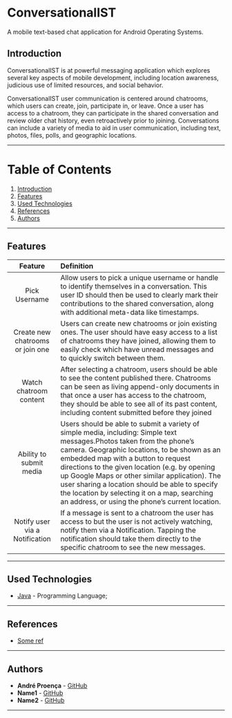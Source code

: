 # ConversationalIST

A mobile text-based chat application for Android Operating Systems.

## Introduction

ConversationalIST is at powerful messaging application which explores several key aspects of mobile development, including location awareness, judicious use of limited resources, and social behavior.

ConversationalIST user communication is centered around chatrooms, which users can create, join, participate in, or leave. Once a user has access to a chatroom, they can participate in the shared conversation and review older chat history, even retroactively prior to joining. Conversations can include a variety of media to aid in user communication, including text, photos, files, polls, and geographic locations.

---

# Table of Contents
1. [Introduction](#introduction)
2. [Features](#features)
7. [Used Technologies](#used-technologies)
8. [References](#references)
9. [Authors](#authors)

---

## Features

| Feature                          | Definition                
|:--------------------------------:|:---------------------------------
|Pick Username                     | Allow users to pick a unique username or handle to identify themselves in a conversation. This user ID should then be used to clearly mark their contributions to the shared conversation, along with additional meta-data like timestamps. 
|Create new chatrooms or join one  | Users can create new chatrooms or join existing ones. The user should have easy access to a list of chatrooms they have joined, allowing them to easily check which have unread messages and to quickly switch between them.
|Watch chatroom content            | After selecting a chatroom, users should be able to see the content published there. Chatrooms can be seen as living append-only documents in that once a user has access to the chatroom, they should be able to see all of its past content, including content submitted before they joined
|Ability to submit media           |   Users should be able to submit a variety of simple media, including: Simple text messages.Photos taken from the phone’s camera. Geographic locations, to be shown as an embedded map with a button to request directions to the given location (e.g. by opening up Google Maps or other similar application). The user sharing a location should be able to specify the location by selecting it on a map, searching an address, or using the phone’s current location.
| Notify user via a Notification   | If a message is sent to a chatroom the user has access to but the user is not actively watching, notify them via a Notification. Tapping the notification should take them directly to the specific chatroom to see the new messages.

---

## Used Technologies

* [Java](https://openjdk.java.net/) - Programming Language;

---

## References

- [Some ref](someref)

---

## Authors

* **André Proença** - [GitHub](https://github.com/AndreProenza)
* **Name1** - [GitHub]()
* **Name2** - [GitHub]()

---
